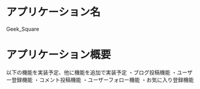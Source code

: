 # アプリケーション名  
Geek_Square

# アプリケーション概要  
以下の機能を実装予定、他に機能を追加で実装予定
・ブログ投稿機能
・ユーザー登録機能
・コメント投稿機能
・ユーザーフォロー機能
・お気に入り登録機能
